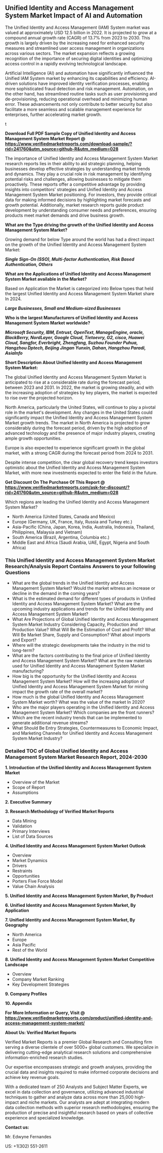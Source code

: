 <h2>Unified Identity and Access Management System Market Impact of AI and Automation</h2><p>The Unified Identity and Access Management (IAM) System market was valued at approximately USD 12.5 billion in 2022. It is projected to grow at a compound annual growth rate (CAGR) of 13.7% from 2023 to 2030. This growth is largely driven by the increasing need for enhanced security measures and streamlined user access management in organizations across various sectors. The market expansion reflects a growing recognition of the importance of securing digital identities and optimizing access control in a rapidly evolving technological landscape.</p><p>Artificial Intelligence (AI) and automation have significantly influenced the Unified IAM System market by enhancing its capabilities and efficiency. AI-driven solutions have improved identity verification processes, enabling more sophisticated fraud detection and risk management. Automation, on the other hand, has streamlined routine tasks such as user provisioning and de-provisioning, reducing operational overhead and minimizing human error. These advancements not only contribute to better security but also facilitate a more seamless and scalable management experience for enterprises, further accelerating market growth.</p>t</p><p id="" class=""><strong>Download Full PDF Sample Copy of Unified Identity and Access Management System Market Report @ <a href="https://www.verifiedmarketreports.com/download-sample/?rid=241760&utm_source=github-R&utm_medium=028" target="_blank">https://www.verifiedmarketreports.com/download-sample/?rid=241760&utm_source=github-R&utm_medium=028</a></strong></p><p>The importance of&nbsp;Unified Identity and Access Management System Market research reports lies in their ability to aid strategic planning, helping businesses develop effective strategies by understanding market trends and dynamics. They play a crucial role in risk management by identifying potential risks and challenges, allowing businesses to mitigate them proactively. These reports offer a competitive advantage by providing insights into competitors' strategies and Unified Identity and Access Management System Market positioning. For investors, they provide critical data for making informed decisions by highlighting market forecasts and growth potential. Additionally, market research reports guide product development by understanding consumer needs and preferences, ensuring products meet market demands and drive business growth.</p><p><strong>What are the&nbsp;Type driving the growth of the Unified Identity and Access Management System Market?</strong></p><p id="" class="">Growing demand for below Type around the world has had a direct impact on the growth of the Unified Identity and Access Management System Market:</p><em><strong>Single Sign-On (SSO), Multi-factor Authentication, Risk Based Authentication, Others</strong></em></p><strong>What are the&nbsp;Applications&nbsp;of Unified Identity and Access Management System Market available in the Market?</strong></p><p id="" class="">Based on Application the Market is categorized into Below types that held the largest Unified Identity and Access Management System Market share In 2024.</p><em><strong>Large Businesses, Small and Medium-sized Businesses</strong></em></p><strong>Who is the largest Manufacturers of Unified Identity and Access Management System Market worldwide?</strong></p><p><em><strong>Microsoft Security, IBM, Entrust, OpenText, ManageEngine, oracle, BlackBerry, NordLayer, Google Cloud, Tietoevry, G2, cisco, Huawei Cloud, Sangfor, Everbright, Zhengfang, Suzhou Founder Puhua, Hangzhou Dptech, Beijing Jingan Yunxin, Dahan, Hangzhou Paradi, AsiaInfo</strong></em></p><p id="" class=""><strong>Short Description About Unified Identity and Access Management System Market:</strong></p><p>The global Unified Identity and Access Management System Market is anticipated to rise at a considerable rate during the forecast period, between 2023 and 2031. In 2022, the market is growing steadily, and with the increasing adoption of strategies by key players, the market is expected to rise over the projected horizon.</p><p>North America, particularly the United States, will continue to play a pivotal role in the market's development. Any changes in the United States could significantly impact the Unified Identity and Access Management System Market growth trends. The market in North America is projected to grow considerably during the forecast period, driven by the high adoption of advanced technology and the presence of major industry players, creating ample growth opportunities.</p><p>Europe is also expected to experience significant growth in the global market, with a strong CAGR during the forecast period from 2024 to 2031.</p><p>Despite intense competition, the clear global recovery trend keeps investors optimistic about the Unified Identity and Access Management System Market, with more new investments expected to enter the field in the future.</p><p id="" class=""><strong>Get Discount On The Purchase Of This Report @ <a href="https://www.verifiedmarketreports.com/ask-for-discount/?rid=241760&utm_source=github-R&utm_medium=028" target="_blank">https://www.verifiedmarketreports.com/ask-for-discount/?rid=241760&utm_source=github-R&utm_medium=028</a></strong></p>Which regions are leading the Unified Identity and Access Management System Market?</p><ul><li>North America (United States, Canada and Mexico)</li><li>Europe (Germany, UK, France, Italy, Russia and Turkey etc.)</li><li>Asia-Pacific (China, Japan, Korea, India, Australia, Indonesia, Thailand, Philippines, Malaysia and Vietnam)</li><li>South America (Brazil, Argentina, Columbia etc.)</li><li>Middle East and Africa (Saudi Arabia, UAE, Egypt, Nigeria and South Africa)</li></ul><h3 id="" class="">This Unified Identity and Access Management System Market Research/Analysis Report Contains Answers to your following Questions</h3><ul><li>What are the global trends in the Unified Identity and Access Management System Market? Would the market witness an increase or decline in the demand in the coming years?</li><li>What is the estimated demand for different types of products in Unified Identity and Access Management System Market? What are the upcoming industry applications and trends for the Unified Identity and Access Management System Market?</li><li>What Are Projections of Global Unified Identity and Access Management System Market Industry Considering Capacity, Production and Production Value? What Will Be the Estimation of Cost and Profit? What Will Be Market Share, Supply and Consumption? What about imports and Export?</li><li>Where will the strategic developments take the industry in the mid to long-term?</li><li>What are the factors contributing to the final price of Unified Identity and Access Management System Market? What are the raw materials used for Unified Identity and Access Management System Market manufacturing?</li><li>How big is the opportunity for the Unified Identity and Access Management System Market? How will the increasing adoption of Unified Identity and Access Management System Market for mining impact the growth rate of the overall market?</li><li>How much is the global Unified Identity and Access Management System Market worth? What was the value of the market In 2020?</li><li>Who are the major players operating in the Unified Identity and Access Management System Market? Which companies are the front runners?</li><li>Which are the recent industry trends that can be implemented to generate additional revenue streams?</li><li>What Should Be Entry Strategies, Countermeasures to Economic Impact, and Marketing Channels for Unified Identity and Access Management System Market Industry?</li></ul><h3 id="" class="">Detailed TOC of Global Unified Identity and Access Management System Market Research Report, 2024-2030</h3><p id="" class=""><strong>1. Introduction of the Unified Identity and Access Management System Market</strong></p><ul><li>Overview of the Market</li><li>Scope of Report</li><li>Assumptions</li></ul><p id="" class=""><strong>2. Executive Summary</strong></p><p id="" class=""><strong>3. Research Methodology of Verified Market Reports</strong></p><ul><li>Data Mining</li><li>Validation</li><li>Primary Interviews</li><li>List of Data Sources</li></ul><p id="" class=""><strong>4. Unified Identity and Access Management System Market Outlook</strong></p><ul><li>Overview</li><li>Market Dynamics</li><li>Drivers</li><li>Restraints</li><li>Opportunities</li><li>Porters Five Force Model</li><li>Value Chain Analysis</li></ul><p id="" class=""><strong>5. Unified Identity and Access Management System Market, By Product</strong></p><p id="" class=""><strong>6. Unified Identity and Access Management System Market, By Application</strong></p><p id="" class=""><strong>7. Unified Identity and Access Management System Market, By Geography</strong></p><ul><li>North America</li><li>Europe</li><li>Asia Pacific</li><li>Rest of the World</li></ul><p id="" class=""><strong>8. Unified Identity and Access Management System Market Competitive Landscape</strong></p><ul><li>Overview</li><li>Company Market Ranking</li><li>Key Development Strategies</li></ul><p id="" class=""><strong>9. Company Profiles</strong></p><p id="" class=""><strong>10. Appendix</strong></p><p id="" class=""><strong>For More Information or Query, Visit @ <a href="https://www.verifiedmarketreports.com/product/unified-identity-and-access-management-system-market/" target="_blank">https://www.verifiedmarketreports.com/product/unified-identity-and-access-management-system-market/</a></strong></p><p id="" class=""><strong>About Us: Verified Market Reports</strong></p><p id="" class="">Verified Market Reports is a premier Global Research and Consulting firm serving a diverse clientele of over 5000+ global customers. We specialize in delivering cutting-edge analytical research solutions and comprehensive information-enriched research studies.</p><p id="" class="">Our expertise encompasses strategic and growth analyses, providing the crucial data and insights required to make informed corporate decisions and achieve key revenue goals.</p><p id="" class="">With a dedicated team of 250 Analysts and Subject Matter Experts, we excel in data collection and governance, utilizing advanced industrial techniques to gather and analyze data across more than 25,000 high-impact and niche markets. Our analysts are adept at integrating modern data collection methods with superior research methodologies, ensuring the production of precise and insightful research based on years of collective experience and specialized knowledge.</p><p id="" class=""><strong>Contact us:</strong></p><p id="" class="">Mr. Edwyne Fernandes</p><p id="" class="">US: +1(302) 551-2611</p>